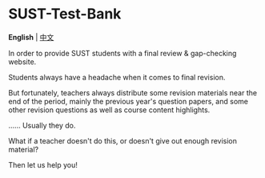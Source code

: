 # SUST-Test-Bank

**English** | [中文](/README-zh_cn.md)

In order to provide SUST students with a final review &amp; gap-checking website.

Students always have a headache when it comes to final revision.

But fortunately, teachers always distribute some revision materials near the end of the period, mainly the previous year's question papers, and some other revision questions as well as course content highlights.

...... Usually they do.

What if a teacher doesn't do this, or doesn't give out enough revision material?

Then let us help you!
